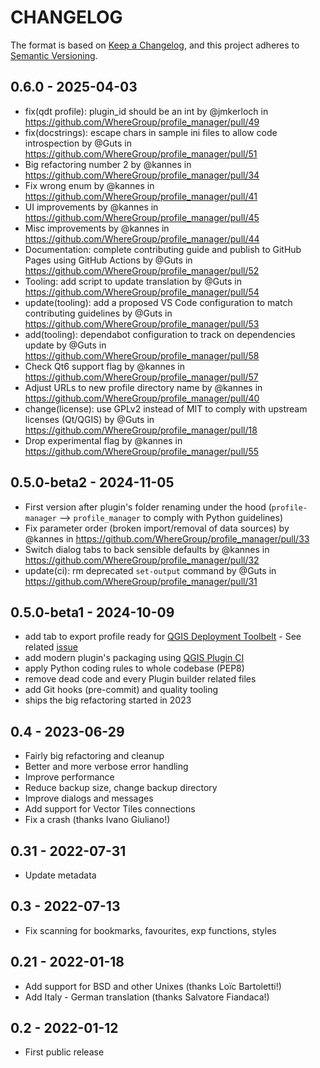 # CHANGELOG

The format is based on [Keep a Changelog](https://keepachangelog.com/), and this project adheres to [Semantic Versioning](https://semver.org/).

<!--

Unreleased

## version_tag - YYYY-DD-mm

### Added

### Changed

### Removed

-->

## 0.6.0 - 2025-04-03

* fix(qdt profile): plugin_id should be an int by @jmkerloch in https://github.com/WhereGroup/profile_manager/pull/49
* fix(docstrings): escape chars in sample ini files to allow code introspection by @Guts in https://github.com/WhereGroup/profile_manager/pull/51
* Big refactoring number 2 by @kannes in https://github.com/WhereGroup/profile_manager/pull/34
* Fix wrong enum by @kannes in https://github.com/WhereGroup/profile_manager/pull/41
* UI improvements by @kannes in https://github.com/WhereGroup/profile_manager/pull/45
* Misc improvements by @kannes in https://github.com/WhereGroup/profile_manager/pull/44
* Documentation: complete contributing guide and publish to GitHub Pages using GitHub Actions by @Guts in https://github.com/WhereGroup/profile_manager/pull/52
* Tooling: add script to update translation by @Guts in https://github.com/WhereGroup/profile_manager/pull/54
* update(tooling): add a proposed VS Code configuration to match contributing guidelines by @Guts in https://github.com/WhereGroup/profile_manager/pull/53
* add(tooling): dependabot configuration to track on dependencies update by @Guts in https://github.com/WhereGroup/profile_manager/pull/58
* Check Qt6 support flag by @kannes in https://github.com/WhereGroup/profile_manager/pull/57
* Adjust URLs to new profile directory name by @kannes in https://github.com/WhereGroup/profile_manager/pull/40
* change(license): use GPLv2 instead of MIT to comply with upstream licenses (Qt/QGIS) by @Guts in https://github.com/WhereGroup/profile_manager/pull/18
* Drop experimental flag by @kannes in https://github.com/WhereGroup/profile_manager/pull/55

## 0.5.0-beta2 - 2024-11-05

- First version after plugin's folder renaming under the hood (`profile-manager` --> `profile_manager` to comply with Python guidelines)
- Fix parameter order (broken import/removal of data sources) by @kannes in <https://github.com/WhereGroup/profile_manager/pull/33>
- Switch dialog tabs to back sensible defaults by @kannes in <https://github.com/WhereGroup/profile_manager/pull/32>
- update(ci): rm deprecated `set-output` command by @Guts in <https://github.com/WhereGroup/profile_manager/pull/31>

## 0.5.0-beta1 - 2024-10-09

- add tab to export profile ready for [QGIS Deployment Toolbelt](https://github.com/Guts/qgis-deployment-cli/) - See related [issue](https://github.com/WhereGroup/profile_manager/issues/10)
- add modern plugin's packaging using [QGIS Plugin CI](https://github.com/opengisch/qgis-plugin-ci/)
- apply Python coding rules to whole codebase (PEP8)
- remove dead code and every Plugin builder related files
- add Git hooks (pre-commit) and quality tooling
- ships the big refactoring started in 2023

## 0.4 - 2023-06-29

- Fairly big refactoring and cleanup
- Better and more verbose error handling
- Improve performance
- Reduce backup size, change backup directory
- Improve dialogs and messages
- Add support for Vector Tiles connections
- Fix a crash (thanks Ivano Giuliano!)

## 0.31 - 2022-07-31

- Update metadata

## 0.3 - 2022-07-13

- Fix scanning for bookmarks, favourites, exp functions, styles

## 0.21 - 2022-01-18

- Add support for BSD and other Unixes (thanks Loïc Bartoletti!)
- Add Italy - German translation (thanks Salvatore Fiandaca!)

## 0.2 - 2022-01-12

- First public release
